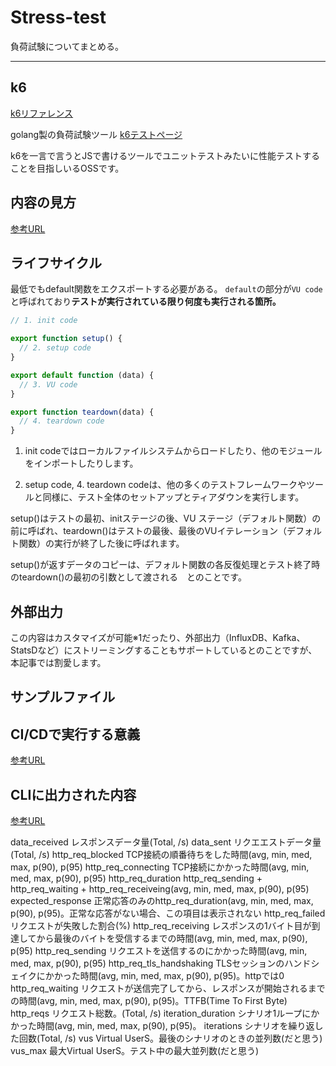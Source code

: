 

# Stress-test

負荷試験についてまとめる。

---

## k6

[k6リファレンス](https://k6.io/docs/)

golang製の負荷試験ツール
[k6テストページ](https://test.k6.io/)

k6を一言で言うとJSで書けるツールでユニットテストみたいに性能テストすることを目指しいるOSSです。

## 内容の見方

[参考URL](https://qiita.com/kooohei/items/355b416e6671ae73cf3f)

## ライフサイクル

最低でもdefault関数をエクスポートする必要がある。
`default`の部分が`VU code`と呼ばれており**テストが実行されている限り何度も実行される箇所。**

```ts
// 1. init code

export function setup() {
  // 2. setup code
}

export default function (data) {
  // 3. VU code
}

export function teardown(data) {
  // 4. teardown code
}
```

1. init codeではローカルファイルシステムからロードしたり、他のモジュールをインポートしたりします。

2. setup code, 4. teardown codeは、他の多くのテストフレームワークやツールと同様に、テスト全体のセットアップとティアダウンを実行します。

setup()はテストの最初、initステージの後、VU ステージ（デフォルト関数）の前に呼ばれ、teardown()はテストの最後、最後のVUイテレーション（デフォルト関数）の実行が終了した後に呼ばれます。

setup()が返すデータのコピーは、デフォルト関数の各反復処理とテスト終了時のteardown()の最初の引数として渡される　とのことです。

## 外部出力

この内容はカスタマイズが可能※1だったり、外部出力（InfluxDB、Kafka、StatsDなど）にストリーミングすることもサポートしているとのことですが、本記事では割愛します。

## サンプルファイル

## CI/CDで実行する意義

[参考URL](https://k6.io/blog/getting-started-with-performance-testing-in-ci-cd-using-k6/)

## CLIに出力された内容

[参考URL](https://qiita.com/hajimeni/items/40c0fd6a86e758be43d5#%E9%A0%85%E7%9B%AE)

data_received	レスポンスデータ量(Total, /s)
data_sent	リクエエストデータ量(Total, /s)
http_req_blocked	TCP接続の順番待ちをした時間(avg, min, med, max, p(90), p(95)
http_req_connecting	TCP接続にかかった時間(avg, min, med, max, p(90), p(95)
http_req_duration	http_req_sending + http_req_waiting + http_req_receiveing(avg, min, med, max, p(90), p(95)
expected_response	正常応答のみのhttp_req_duration(avg, min, med, max, p(90), p(95)。正常な応答がない場合、この項目は表示されない
http_req_failed	リクエストが失敗した割合(%)
http_req_receiving	レスポンスの1バイト目が到達してから最後のバイトを受信するまでの時間(avg, min, med, max, p(90), p(95)
http_req_sending	リクエストを送信するのにかかった時間(avg, min, med, max, p(90), p(95)
http_req_tls_handshaking	TLSセッションのハンドシェイクにかかった時間(avg, min, med, max, p(90), p(95)。httpでは0
http_req_waiting	リクエストが送信完了してから、レスポンスが開始されるまでの時間(avg, min, med, max, p(90), p(95)。TTFB(Time To First Byte)
http_reqs	リクエスト総数。(Total, /s)
iteration_duration	シナリオ1ループにかかった時間(avg, min, med, max, p(90), p(95)。
iterations	シナリオを繰り返した回数(Total, /s)
vus	Virtual UserS。最後のシナリオのときの並列数(だと思う)
vus_max	最大Virtual UserS。テスト中の最大並列数(だと思う)